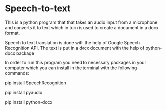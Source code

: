 # Speech-to-text

This is a python program that that takes an audio input from a microphone and converts it to text which in turn is used to create a document in a docx format.
 
Speech to text translation is done with the help of Google Speech Recognition API. The text is put in a docx document with the help of python-docx package

In order to run this program you need to necessary packages in your computer which you can install in the terminal with the following commands:

pip install SpeechRecognition

pip install pyaudio

pip install python-docx
